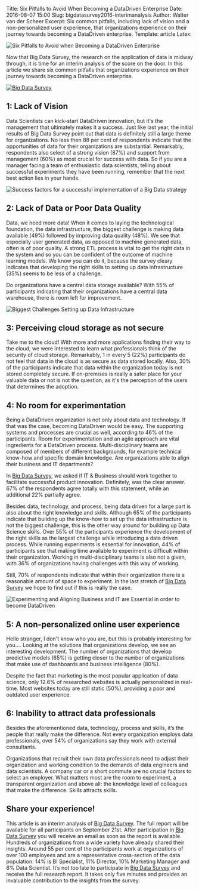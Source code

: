 Title: Six Pitfalls to Avoid When Becoming a DataDriven Enterprise
Date: 2016-08-07 15:00
Slug: bigdatasurvey2016-interimanalysis
Author: Walter van der Scheer
Excerpt: Six common pitfalls, including lack of vision and a non-personalized user experience, that organizations experience on their journey towards becoming a DataDriven enterprise. 
Template: article
Latex:

![Six Pitfalls to Avoid when Becoming a DataDriven Enterprise](/static/images/bigdatasurvey2016/bigdatasurvey-pitfallstoavoid.jpg "Six Pitfalls to Avoid when Becoming a DataDriven Enterprise")

<span class="lead">
Now that Big Data Survey, the research on the application of data is midway through, it is time for an interim analysis of the score on the door. In this article we share six common pitfalls that organizations experience on their journey towards becoming a DataDriven enterprise.

[![Big Data Survey](/static/images/bigdatasurvey2016/bigdatasurvey-logo.png)](http://www.bigdatasurvey.nl)
</span>

## 1: Lack of Vision

Data Scientists can kick-start DataDriven innovation, but it's the management that ultimately makes it a success. Just like last year, the initial results of Big Data Survey point out that data is definitely still a large theme for organizations. No less then 88 per cent of respondents indicate that the opportunities of data for their organizations are substantial. Remarkably, respondents also select of a strong vision (87%) and support from management (60%) as most crucial for success with data. So if you are a manager facing a team of enthusiastic data scientists, telling about successful experiments they have been running, remember that the next best action lies in your hands.

![Success factors for a successful implementation of a Big Data strategy](/static/images/bigdatasurvey2016/bigdatasurvey-successfactors.jpg "Success factors for a successfull implementation of a Big Data strategy")

## 2: Lack of Data or Poor Data Quality

Data, we need more data! When it comes to laying the technological foundation, the data infrastructure, the biggest challenge is making data available (49%) followed by improving data quality (48%). We see that especially user generated data, as opposed to machine generated data, often is of poor quality. A strong ETL process is vital to get the right data in the system and so you can be confident of the outcome of machine learning models. We know you can do it, because the survey cleary indicates that developing the right skills to setting up data infrastructure (35%) seems to be less of a challenge.
 
Do organizations have a central data storage available? With 55% of participants indicating that their organizations have a central data warehouse, there is room left for improvement. 

![Biggest Challenges Setting up Data Infrastructure](/static/images/bigdatasurvey2016/bigdatasurvey-biggestchallenges-infrastructure.jpg "Biggest Challenges Setting up Data Infrastructure")

## 3: Perceiving cloud storage as not secure

Take me to the cloud! With more and more applications finding their way to the cloud, we were interested to learn what professionals think of the security of cloud storage. Remarkably, 1 in every 5 (22%) participants do not feel that data in the cloud is as secure as data stored locally. Also, 30% of the participants indicate that data within the organization today is not stored completely secure. If on-premises is really a safer place for your valuable data or not is not the question, as it's the perception of the users that determines the adoption. 

## 4: No room for experimentation

Being a DataDriven organization is not only about data and technology. If that was the case, becoming DataDriven would be easy. The supporting systems and processes are crucial as well, according to 46% of the participants. Room for experimentation and an agile approach are vital ingredients for a DataDriven process. Multi-disciplinary teams are composed of members of different backgrounds, for example technical know-how and specific domain knowledge. Are organizations able to align their business and IT departments?

In [Big Data Survey](https://nl.surveymonkey.com/r/bigdatasurvey-english "Participate in Big Data Survey"), we asked if IT & Business should work together to facilitate successful product innovation. Definitely, was the clear answer. 67% of the respondents agree totally with this statement, while an additional 22% partially agree.

Besides data, technology, and process, being data driven for a large part is also about the right knowledge and skills. Although 65% of the participants indicate that building up the know-how to set up the data infrastructure is not the biggest challenge, this is the other way around for building up Data Science skills. Over 55% of the participants experience the development of the right skills as the largest challenge while introducing a data driven process. While running experiments is essential for innovation, 44% of participants see that making time available to experiment is difficult within their organization. Working in multi-disciplinary teams is also not a given, with 36% of organizations having challenges with this way of working.

Still, 70% of respondents indicate that within their organization there is a reasonable amount of space to experiment. In the last stretch of [Big Data Survey](https://nl.surveymonkey.com/r/bigdatasurvey-english "Participate in Big Data Survey") we hope to find out if this is really the case. 

![Experimenting and Aligning Business and IT are Essential in order to become DataDriven](/static/images/bigdatasurvey2016/bigdatasurvey-biggestchallenges-infrastructure.jpg "Experimenting and Aligning Business and IT are Essential in order to become DataDriven")

## 5: A non-personalized online user experience

Hello stranger, I don't know who you are, but this is probably interesting for you.... Looking at the solutions that organizations develop, we see an interesting development. The number of organizations that develop predictive models (65%) is getting closer to the number of organizations that make use of dashboards and business intelligence (80%). 

Despite the fact that marketing is the most popular application of data science, only 12.6% of researched websites is actually personalized in real-time. Most websites today are still static (50%), providing a poor and outdated user experience.

## 6: Inability to attract data professionals

Besides the aforementioned data, technology, process and skills, it’s the people that really make the difference. Not every organization employs data professionals, over 54% of organizations say they work with external consultants. 

Organizations that recruit their own data professionals need to adjust their organization and working condition to the demands of data engineers and data scientists. A company car or a short commute are no crucial factors to select an employer. What matters most are the room to experiment, a transparent organization and above all: the knowledge level of colleagues that make the difference. Skills attracts skills.
 
## Share your experience!

This article is an interim analysis of [Big Data Survey](https://nl.surveymonkey.com/r/bigdatasurvey-english "Participate in Big Data Survey"). The full report will be available for all participants on September 21st. After participation in [Big Data Survey](https://nl.surveymonkey.com/r/bigdatasurvey-english) you will receive an email as soon as the report is available. Hundreds of organizations from a wide variety have already shared their insights. Around 55 per cent of the participants work at organizations of over 100 employees and are a representative cross-section of the data population: 14% is BI Specialist, 11% Director, 10% Marketing Manager and 6% Data Scientist. It’s not too late to participate in [Big Data Survey](https://nl.surveymonkey.com/r/bigdatasurvey-english) and receive the full research report. It takes only five minutes and provides an invaluable contribution to the insights from the survey. 

